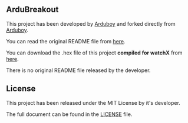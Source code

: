 ## **ArduBreakout**

This project has been developed by [Arduboy][1] and forked directly from [Arduboy][2].

You can read the original README file from [here][3].

You can download the .hex file of this project **compiled for watchX** from [here][4].

There is no original README file released by the developer.

## **License**

This project has been released under the MIT License by it's developer.

The full document can be found in the [LICENSE][5] file.

[1]: https://github.com/Arduboy
[2]: https://github.com/Arduboy/Arduboy
[3]: Orijinal-Readme
[4]: watchX-Hex
[5]: Lisans
